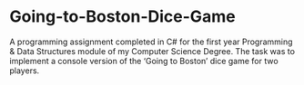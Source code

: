 # Going-to-Boston-Dice-Game
A programming assignment completed in C# for the first year Programming &amp; Data Structures module of my Computer Science Degree. The task was to implement a console version of the ‘Going to Boston’ dice game for two players.
